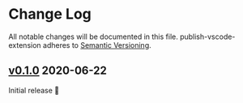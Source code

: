 # Change Log

All notable changes will be documented in this file.
publish-vscode-extension adheres to [Semantic Versioning](http://semver.org/).


## [v0.1.0](https://github.com/HaaLeo/publish-vscode-extension/tree/v0.1.0) 2020-06-22

Initial release 🎉
